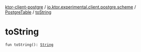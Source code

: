 [ktor-client-postgre](../../index.md) / [io.ktor.experimental.client.postgre.scheme](../index.md) / [PostgreTable](index.md) / [toString](./to-string.md)

# toString

`fun toString(): `[`String`](https://kotlinlang.org/api/latest/jvm/stdlib/kotlin/-string/index.html)